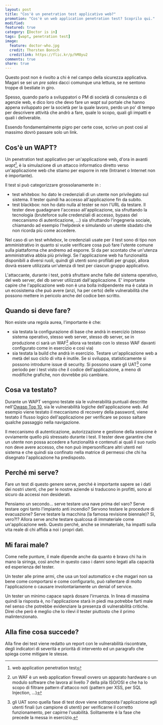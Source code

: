 ```yaml
---
layout: post
title: "Cos'è un penetration test applicativo web?"
promotion: "Cos'è un web application penetration test? Scoprilo qui."
modified: 
featured: true
category: [Doctor is in]
tags: [wapt, penetration test]
image:
  feature: doctor-who.jpg
  credit: Thorsten Bonsch
  creditlink: https://flic.kr/p/hM8yu2
comments: true
share: true
---
```


Questo post non è rivolto a chi è nel campo della sicurezza applicativa. Magari
se sei un _pre sales_ dacci comunque una lettura, se ne sentono troppe di
bestiate in giro.

Spesso, quando parlo a sviluppatori o PM di società di consulenza o di agenzie
web, e dico loro che devo fare un _wapt_ sul portale che hanno appena
sviluppato per la società per la quale lavoro, perdo un po' di tempo per
descrivere attività che andrò a fare, quale lo scopo, quali gli impatti e quali
i deliverable.

Essendo fondamentalmente pigro per certe cose, scrivo un post così al massimo
dovrò passare solo un link.

## Cos'è un WAPT?

Un penetration test applicativo per un'applicazione web, d'ora in avanti
_wapt[^1]_, è la simulazione di un attacco informatico diretto verso
un'applicazione web che stiamo per esporre in rete (Intranet o Internet non è
importante).

Il test si può categorizzare grossolanamente in :

* test whitebox: ho dato le credenziali di un utente non privilegiato sul
  sistema. Il tester quindi ha accesso all'applicazione fin da subito.
* test blackbox: non ho dato nulla al tester se non l'URL da testare. Il tester
  deve guadagnare l'accesso all'applicazione, sia sfruttando la tecnologia
  (bruteforce sulle credenziali di accesso, bypass del meccanismo di
  autenticazione, ...) sia sfruttando l'ingegneria sociale, chiamando ad
  esempio l'helpdesk e simulando un utente sbadato che non ricorda più come
  accedere.

Nel caso di un test _whitebox_, le credenziali usate per il test sono di tipo
non amministrativo in quanto si vuole verificare cosa può fare l'utente comune
sulla piattaforma che andremo ad esporre. Si da per scontato che un'utenza
amministrativa abbia più privilegi. Se l'applicazione web ha funzionalità
disponibili a diversi ruoli, quindi gli utenti sono profilati per gruppi,
allora dovrà essere utilizzata un'utenza di test per ciascun gruppo
applicativo.

L'attaccante, durante i test, potrà sfruttare anche falle del sistema
operativo, del web server, del db server utilizzati dall'applicazione. E'
importante capire che l'applicazione web non è una bolla indipendente ma è
calata in un ecosistema che può avere (anzi, ha per certo) delle vulnerabilità
che possono mettere in pericolo anche del codice ben scritto.

## Quando si deve fare?

Non esiste una regola aurea, l'importante è che:

* sia testata la configurazione di base che andrà in esercizio (stesso sistema
  operativo, stesso web server, stesso db server, se in produzione ci sarà un
  WAF[^2] allora va testato con lo stesso WAF davanti configurato come in
  esercizio e così via)
* sia testata la build che andrà in esercizio. Testare un'applicazione web a metà
  del suo ciclo di vita è inutile. Se si sviluppa, statisticamente si possono
  introdurre issue di security. Si possono usare gli UAT[^3] come periodo per i
  test visto che il codice dell'applicazione, a meno di modifiche grafiche, non
  dovrebbe più cambiare.

## Cosa va testato?

Durante un WAPT vengono testate sia le vulnerabilità puntuali descritte
nell'[Owasp Top 10](https://www.owasp.org/index.php/Top_10_2013-Top_10), sia le
vulnerabilità logiche dell'applicazione web. Ad esempio viene testato il
meccanismo di recovery della password, viene testato il flusso logico
dell'applicazione per verificare se posso saltare qualche passaggio nella
navigazione.

Il meccanismo di autenticazione, autorizzazione e gestione della sessione è
ovviamente quello più stressato durante i test. Il tester deve garantire che un
utente non possa accedere a funzionalità e contenuti ai quali il suo ruolo non
deve avere accesso, che non può impersonificare altri utenti nel sistema e che
quindi sia confinato nella matrice di permessi che chi ha disegnato
l'applicazione ha predisposto.

## Perché mi serve?

Fare un test di questo genere serve, perché è importante sapere se i dati dei
nostri utenti, che per le nostre aziende si traducono in profitti, sono al
sicuro da accessi non desiderati.

Pensiamo un secondo... serve testare una nave prima del varo? Serve testare
ogni tanto l'impianto anti incendio? Servono testare le procedure di
evacuazione? Serve testare la macchina (la famosa revisione biennale)? Sì,
vero?!? Allora serve anche testare qualcosa di immateriale come un'applicazione
web. Questo perché, anche se immateriale, ha impatti sulla vita reale di chi
affida a noi i propri dati.

## Mi farai male?

Come nelle punture, il male dipende anche da quanto è bravo chi ha in mano la
siringa, così anche in questo caso i danni sono legati alla capacità ed
esperienza del tester.

Un tester alle prime armi, che usa un tool automatico e che magari non sa bene
come comportarsi e come configurarlo, può rallentare di molto l'applicazione o
causare involontariamente un denial of service.

Un tester un minimo capace saprà dosare l'irruenza. In linea di massima quindi
la risposta è, no l'applicazione starà in piedi ma potrebbe farti male nel
senso che potrebbe evidenziare la presenza di vulnerabilità critiche. Direi che
però è meglio che lo rilevi il tester piuttosto che il primo malintenzionato.

## Alla fine cosa succede?

Alla fine dei test viene redatto un report con le vulnerabilità riscontrate,
degli indicatori di severità e priorità di intervento ed un paragrafo che
spiega come mitigare le stesse.

[^1]: web application penetration test

[^2]: un WAF è un web application firewall ovvero un apparato hardware o un
      modulo software che lavora al livello 7 della pila ISO/OSI e che ha lo
      scopo di filtrare pattern d'attacco noti (pattern per XSS, per SQL
      Injection, ...)

[^3]: gli UAT sono quella fase di test dove viene sottoposta l'applicazione
      agli utenti finali (un campione di utenti) per verificarne il corretto
      funzionamento, per capirne l'usabilità. Solitamente è la fase che precede
      la messa in esercizio.

